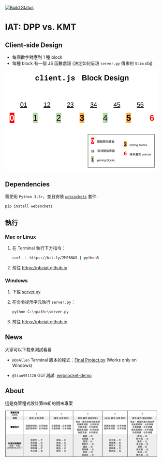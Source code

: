 [![Build Status](https://travis-ci.org/pbciat/pbc-final.svg?branch=master)](https://travis-ci.org/pbciat/pbc-final)

# IAT: DPP vs. KMT

## Client-side Design

- 每個數字對應到 1 種 block
- 每種 block 有一個 JS 函數處理 (決定如何呈現 `server.py` 傳來的 `Stim` obj)

![clientjs-design.svg](websocket-demo/clientjs-design.png)


## Dependencies

需使用 `Python 3.5+`，並且安裝 [`websockets`](https://websockets.readthedocs.io/) 套件:

```bash
pip install websockets
```

## 執行

### Mac or Linux

1. 在 Terminal 執行下方指令：

    ```bash
    curl -L https://bit.ly/2ME6NAS | python3
    ```

2. 前往 https://pbciat.github.io

### Windows

1. 下載 [server.py](https://pbciat.github.io/pbc-final/websocket-demo/server.py)

2. 在命令提示字元執行 `server.py`：
    
    ```bash
    python C:\<path>\server.py
    ```

3. 前往 https://pbciat.github.io

## News

大家可以下載來測試看看

* `@OoAllen` Terminal 版本的程式：[Final Project.py](Final%20Project.py) (Works only on Windows)

* `@liao961120` GUI 測試: [websocket-demo](websocket-demo)

## About

這是商管程式設計第四組的期末專案

![](DPP-KMT_IAT.png)

